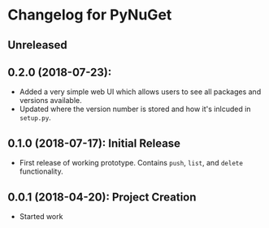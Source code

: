 # Changelog for PyNuGet


## Unreleased


## 0.2.0 (2018-07-23):
+ Added a very simple web UI which allows users to see all packages and
  versions available.
+ Updated where the version number is stored and how it's inlcuded in
  `setup.py`.


## 0.1.0 (2018-07-17): Initial Release
+ First release of working prototype. Contains `push`, `list`, and
  `delete` functionality.


## 0.0.1 (2018-04-20): Project Creation
+ Started work

